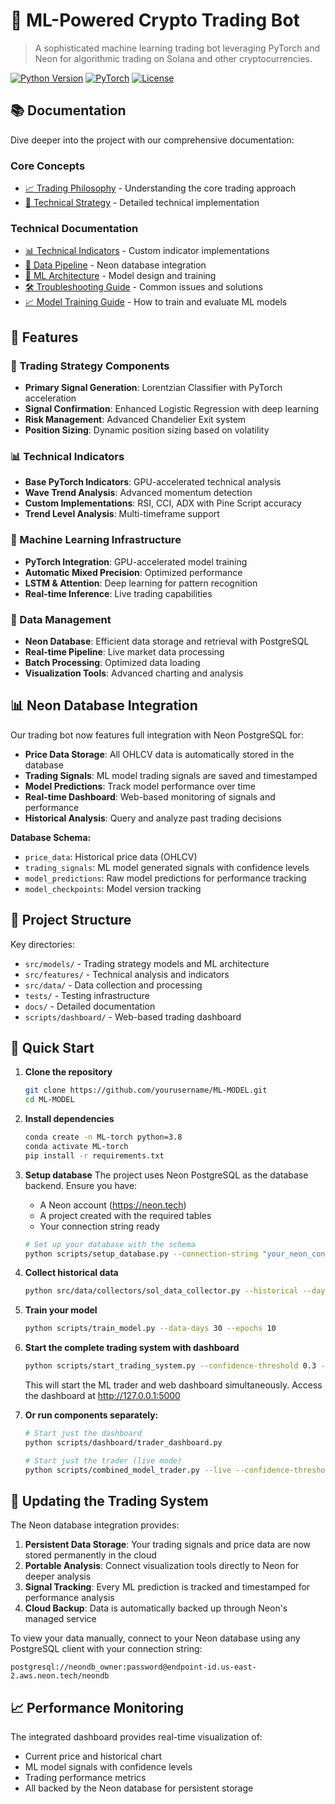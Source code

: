 # 🤖 ML-Powered Crypto Trading Bot

> A sophisticated machine learning trading bot leveraging PyTorch and Neon for algorithmic trading on Solana and other cryptocurrencies.

[![Python Version](https://img.shields.io/badge/python-3.8+-blue.svg)](https://www.python.org/downloads/)
[![PyTorch](https://img.shields.io/badge/PyTorch-2.0+-red.svg)](https://pytorch.org/)
[![License](https://img.shields.io/badge/license-MIT-green.svg)](LICENSE)

## 📚 Documentation

Dive deeper into the project with our comprehensive documentation:

### Core Concepts
- [📈 Trading Philosophy](docs/TRADING_PHILOSOPHY.md) - Understanding the core trading approach
- [🔬 Technical Strategy](docs/TECHNICAL_STRATEGY.md) - Detailed technical implementation

### Technical Documentation
- [📊 Technical Indicators](docs/INDICATORS.md) - Custom indicator implementations
- [🔄 Data Pipeline](docs/NEON_PIPELINE.md) - Neon database integration
- [🧠 ML Architecture](docs/ML_MODEL.md) - Model design and training
- [🛠️ Troubleshooting Guide](docs/TROUBLESHOOTING.md) - Common issues and solutions
- [📈 Model Training Guide](docs/MODEL_TRAINING.md) - How to train and evaluate ML models

## 🌟 Features

### 🎯 Trading Strategy Components
- **Primary Signal Generation**: Lorentzian Classifier with PyTorch acceleration
- **Signal Confirmation**: Enhanced Logistic Regression with deep learning
- **Risk Management**: Advanced Chandelier Exit system
- **Position Sizing**: Dynamic position sizing based on volatility

### 📊 Technical Indicators
- **Base PyTorch Indicators**: GPU-accelerated technical analysis
- **Wave Trend Analysis**: Advanced momentum detection
- **Custom Implementations**: RSI, CCI, ADX with Pine Script accuracy
- **Trend Level Analysis**: Multi-timeframe support

### 🧠 Machine Learning Infrastructure
- **PyTorch Integration**: GPU-accelerated model training
- **Automatic Mixed Precision**: Optimized performance
- **LSTM & Attention**: Deep learning for pattern recognition
- **Real-time Inference**: Live trading capabilities

### 💾 Data Management
- **Neon Database**: Efficient data storage and retrieval with PostgreSQL
- **Real-time Pipeline**: Live market data processing
- **Batch Processing**: Optimized data loading
- **Visualization Tools**: Advanced charting and analysis

## 📊 Neon Database Integration

Our trading bot now features full integration with Neon PostgreSQL for:

- **Price Data Storage**: All OHLCV data is automatically stored in the database
- **Trading Signals**: ML model trading signals are saved and timestamped
- **Model Predictions**: Track model performance over time
- **Real-time Dashboard**: Web-based monitoring of signals and performance
- **Historical Analysis**: Query and analyze past trading decisions

**Database Schema:**
- `price_data`: Historical price data (OHLCV)
- `trading_signals`: ML model generated signals with confidence levels
- `model_predictions`: Raw model predictions for performance tracking
- `model_checkpoints`: Model version tracking

## 📝 Project Structure

Key directories:
- `src/models/` - Trading strategy models and ML architecture
- `src/features/` - Technical analysis and indicators
- `src/data/` - Data collection and processing
- `tests/` - Testing infrastructure
- `docs/` - Detailed documentation
- `scripts/dashboard/` - Web-based trading dashboard

## 🚀 Quick Start

1. **Clone the repository**
   ```bash
   git clone https://github.com/yourusername/ML-MODEL.git
   cd ML-MODEL
   ```

2. **Install dependencies**
   ```bash
   conda create -n ML-torch python=3.8
   conda activate ML-torch
   pip install -r requirements.txt
   ```

3. **Setup database**
   The project uses Neon PostgreSQL as the database backend. Ensure you have:
   - A Neon account (https://neon.tech)
   - A project created with the required tables
   - Your connection string ready

   ```bash
   # Set up your database with the schema
   python scripts/setup_database.py --connection-string "your_neon_connection_string"
   ```

4. **Collect historical data**
   ```bash
   python src/data/collectors/sol_data_collector.py --historical --days 60
   ```

5. **Train your model**
   ```bash
   python scripts/train_model.py --data-days 30 --epochs 10
   ```

6. **Start the complete trading system with dashboard**
   ```bash
   python scripts/start_trading_system.py --confidence-threshold 0.3 --neon-connection "your_neon_connection_string"
   ```
   This will start the ML trader and web dashboard simultaneously. Access the dashboard at http://127.0.0.1:5000

7. **Or run components separately:**
   ```bash
   # Start just the dashboard
   python scripts/dashboard/trader_dashboard.py
   
   # Start just the trader (live mode)
   python scripts/combined_model_trader.py --live --confidence-threshold 0.3
   ```

## 🔄 Updating the Trading System

The Neon database integration provides:

1. **Persistent Data Storage**: Your trading signals and price data are now stored permanently in the cloud
2. **Portable Analysis**: Connect visualization tools directly to Neon for deeper analysis
3. **Signal Tracking**: Every ML prediction is tracked and timestamped for performance analysis
4. **Cloud Backup**: Data is automatically backed up through Neon's managed service

To view your data manually, connect to your Neon database using any PostgreSQL client with your connection string:
```
postgresql://neondb_owner:password@endpoint-id.us-east-2.aws.neon.tech/neondb
```

## 📈 Performance Monitoring

The integrated dashboard provides real-time visualization of:
- Current price and historical chart
- ML model signals with confidence levels
- Trading performance metrics
- All backed by the Neon database for persistent storage
